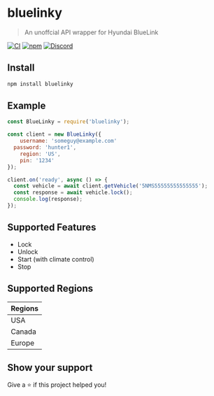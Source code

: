 # bluelinky

> An unoffcial API wrapper for Hyundai BlueLink

[![CI](https://img.shields.io/circleci/build/github/Hacksore/bluelinky.svg)](https://circleci.com/gh/Hacksore/bluelinky/tree/master)
[![npm](https://img.shields.io/npm/v/bluelinky.svg)](https://www.npmjs.com/package/bluelinky)
[![Discord](https://img.shields.io/discord/652755205041029120)](https://discord.gg/HwnG8sY)

## Install

```sh
npm install bluelinky
```


## Example
```javascript
const BlueLinky = require('bluelinky');

const client = new BlueLinky({
	username: 'someguy@example.com'
  password: 'hunter1',
	region: 'US',
	pin: '1234'
});

client.on('ready', async () => {
  const vehicle = await client.getVehicle('5NMS55555555555555');
  const response = await vehicle.lock();
  console.log(response);
});

```

## Supported Features
- Lock
- Unlock
- Start (with climate control)
- Stop

## Supported Regions

| Regions |
|---------|
| USA     |
| Canada  |
| Europe  |


## Show your support

Give a ⭐️ if this project helped you!
